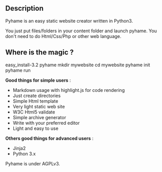 Description
-----------
Pyhame is an easy static website creator written in Python3.

You just put files/folders in your content folder and launch pyhame. You don't need to do Html/Css/Php or other web language.

Where is the magic ?
--------------------

  easy_install-3.2 pyhame
  mkdir mywebsite
  cd mywebsite
  pyhame init
  pyhame run

**Good things for simple users** :

 * Markdown usage with highlight.js for code rendering
 * Just create directories
 * Simple Html template
 * Very light static web site
 * W3C Html5 validate
 * Simple archive generator
 * Write with your preferred editor
 * Light and easy to use

**Others good things for advanced users** :

 * Jinja2
 * Python 3.x

Pyhame is under AGPLv3.
